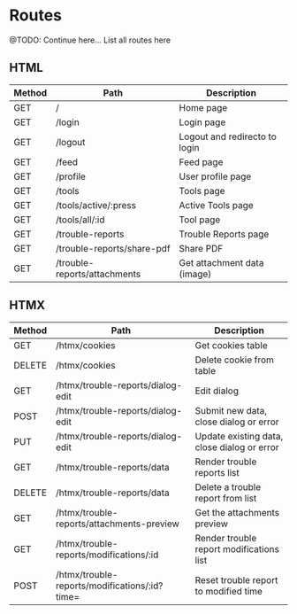 # Routes

@TODO: Continue here... List all routes here

## HTML

| Method | Path                         | Description                   |
| ------ | ---------------------------- | ----------------------------- |
| GET    | /                            | Home page                     |
| GET    | /login                       | Login page                    |
| GET    | /logout                      | Logout and redirecto to login |
| GET    | /feed                        | Feed page                     |
| GET    | /profile                     | User profile page             |
| GET    | /tools                       | Tools page                    |
| GET    | /tools/active/:press         | Active Tools page             |
| GET    | /tools/all/:id               | Tool page                     |
| GET    | /trouble-reports             | Trouble Reports page          |
| GET    | /trouble-reports/share-pdf   | Share PDF                     |
| GET    | /trouble-reports/attachments | Get attachment data (image)   |

## HTMX

| Method | Path                                          | Description                                 |
| ------ | --------------------------------------------- | ------------------------------------------- |
| GET    | /htmx/cookies                                 | Get cookies table                           |
| DELETE | /htmx/cookies                                 | Delete cookie from table                    |
| GET    | /htmx/trouble-reports/dialog-edit             | Edit dialog                                 |
| POST   | /htmx/trouble-reports/dialog-edit             | Submit new data, close dialog or error      |
| PUT    | /htmx/trouble-reports/dialog-edit             | Update existing data, close dialog or error |
| GET    | /htmx/trouble-reports/data                    | Render trouble reports list                 |
| DELETE | /htmx/trouble-reports/data                    | Delete a trouble report from list           |
| GET    | /htmx/trouble-reports/attachments-preview     | Get the attachments preview                 |
| GET    | /htmx/trouble-reports/modifications/:id       | Render trouble report modifications list    |
| POST   | /htmx/trouble-reports/modifications/:id?time= | Reset trouble report to modified time       |
